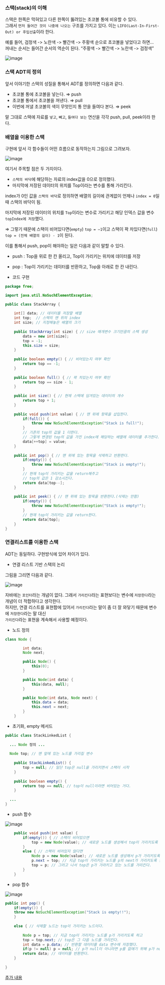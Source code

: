 ### 스택(stack)의 이해
스택은 한쪽은 막혀있고 다른 한쪽이 뚫려있는 초코볼 통에 비유할 수 있다.  
그래서 `먼저 들어간 것이 나중에 나오는` 구조를 가지고 있다. 이는 `LIFO(Last-In-First-Out) or 후입선출`이라 한다.

예를 들어, 검정색 -> 노란색 -> 빨간색 -> 주황색 순으로 초코볼을 넣었다고 하면...   
꺼내는 순서는 들어간 순서의 역순이 된다. “주황색 -> 빨간색 -> 노란색 -> 검정색” 

![image](https://user-images.githubusercontent.com/64796257/150016911-2ffa3705-b12b-4058-ba29-c2689dc6f2e0.png)

### 스택 ADT의 정의
앞서 이야기한 스택의 성질을 통해서 ADT를 정의하면 다음과 같다.
- 초코볼 통에 초코볼을 넣는다. ⇒ push
- 초코볼 통에서 초코볼을 꺼낸다. ⇒ pull
- 이번에 꺼낼 초코볼의 색이 무엇인지 통 안을 들여다 본다. ⇒ peek

말 그대로 스택에 자료를 `넣고`, `빼고`, `들여다 보는` 연산을 각각 push, pull, peek이라 한다.

### 배열을 이용한 스택 

구현에 앞서 각 함수들이 어떤 흐름으로 동작하는지 그림으로 그려보자.

![image](https://user-images.githubusercontent.com/64796257/150040322-8f1751f8-ab6b-4bd4-86bc-a77df4b95910.png)

여기서 주목할 점은 두 가지이다.
- `스택의 바닥`에 해당하는 자료의 index값을 0으로 정의했다.
- 마지막에 저장된 데이터의 위치를 Top이라는 변수를 통해 가리킨다.

index가 0인 값을 `스택의 바닥`로 정의하면 배열의 길이에 관계없이 언제나 `index = 0`일 때 스택의 바닥이 됨.

마지막에 저장된 데이터의 위치를 `Top`이라는 변수로 가리키고 해당 인덱스 값을 변수 `topIndex에 저장`했다.

⇒ 그렇기 때문에 스택이 비어있다면(`empty`) `top = –1`이고 스택이 꽉 차있다면(`full`) `top = (전체 배열의 길이) - 1`이 된다.

이를 통해서 push, pop이 해야하는 일은 다음과 같이 말할 수 있다.
- push : Top을 위로 한 칸 올리고, Top이 가리키는 위치에 데이터를 저장
- pop : Top이 가리키는 데이터를 반환하고, Top을 아래로 한 칸 내린다.

- 코드 구현

``` java
package free;

import java.util.NoSuchElementException;

public class StackArray {
	
	int[] data; // 데이터를 저장할 배열
	int top;  // 스택의 맨 위의 index
	int size; // 지정해놓은 배열의 크기
	
	public StackArray(int size) { // size 매개변수 크기만큼의 스택 생성
		data = new int[size];
		top = -1;
		this.size = size;
	}
	
	public boolean empty() { // 비어있는지 여부 확인
		return top == -1;
	}
	
	public boolean full() { // 꽉 차있는지 여부 확인
		return top == size - 1; 
	}
	
	public int size() { // 현재 스택에 담겨있는 데이터의 개수
		return top + 1;
	}
	
	public void push(int value) { // 맨 위에 항목을 삽입한다.
		if(full()) {
			throw new NoSuchElementException("Stack is full!");
		}
		// 기존의 top의 값을 1 더한다.
		// 그렇게 변경된 top의 값을 가진 index에 해당하는 배열에 데이터를 추가한다. 
		data[++top] = value;
	}
	
	public int pop() { // 맨 위에 있는 항목을 삭제하고 반환한다.
		if(empty()) {
			throw new NoSuchElementException("Stack is empty!");
		}
		// 현재 top이 가리키는 값을 return해주고
		// top의 값은 1 감소시킨다.
		return data[top--];
	}
	
	public int peek() { // 맨 위에 있는 항목을 반환한다.(삭제는 안함)
		if(empty()) {
			throw new NoSuchElementException("Stack is empty!");
		}
		// 현재 top이 가리키는 값을 return한다.
		return data[top];
	}
}
```

### 연결리스트를 이용한 스택 

ADT는 동일하다. 구현방식에 있어 차이가 있다.

- 연결 리스트 기반 스택의 논리

그림을 그리면 다음과 같다.

![image](https://user-images.githubusercontent.com/64796257/150045080-db43aaf5-644d-4e1a-8005-bc4825e2337c.png)

자바에는 `포인터`라는 개념이 없다. 그래서 `가리킨다`라는 표현보다는 변수에 `저장한다`라는 개념이 더 적합하다고 생각한다.  
하지만, 연결 리스트를 표현함에 있어서 `가리킨다`라는 말이 좀 더 잘 와닿기 때문에 변수에 `저장한다`라는 말 대신  
`가리킨다`라는 표현을 계속해서 사용할 예정이다.

- 노드 정의 

``` java
class Node {

        int data;
        Node next;

        public Node() {
            this(0);
        }

        public Node(int data) {
            this(data, null);
        }

        public Node(int data, Node next) {
            this.data = data;
            this.next = next;
        }
    }
```

- 초기화, empty 메서드 

``` java
public class StackLinkedList { 
  
  ... Node 정의 ... 
  
  Node top; // 맨 앞에 있는 노드를 가리킬 변수
	
	public StackLinkedList() {
		top = null; // 일단 top은 null을 가리키면서 스택이 시작
	}
	
	public boolean empty() {
		return top == null; // top이 null이라면 비어있는 거다.
	}
  
  ... 
}
```

- push 함수 

![image](https://user-images.githubusercontent.com/64796257/150044153-7f665246-1e6c-4982-a9d7-8dbcfab1ecff.png)

``` java
	public void push(int value) {
		if(empty()) { // 스택이 비어있으면
			top = new Node(value); // 새로운 노드를 생성해서 top이 가리키도록 한다.
		}
		else { // 스택이 비어있지 않다면
			Node p = new Node(value); // 새로운 노드를 생성해서 p가 가리키도록 함
			p.next = top; // 지금 top이 가리키는 노드를 p의 next가 가리키도록 한다.
			top = p; // 그러고 나서 top은 p가 가라키고 있는 노드를 가리킨다.
		}
	}
```

- pop 함수 

![image](https://user-images.githubusercontent.com/64796257/150048729-c02add6e-f13c-4b83-b739-8d5a9327ff4f.png)

``` java
public int pop() {
	if(empty()) {
	throw new NoSuchElementException("Stack is empty!!");
	}
	
	else { // 삭제할 노드는 top이 가리키는 노드이다.
	
		Node p = top; // 지금 top이 가리키는 노드를 p가 가리키도록 하고
		top = top.next; // top은 그 다음 노드를 가리킨다.
		int data = p.data; // 반환할 데이터를 data 변수에 저장했다.
		if(p != null) p = null; // p가 null이 아니라면 p를 없애기 위해 p가 null이 되도록 했다.
		return data; // 데이터를 반환한다.
	}
		
}
```

[추가 내용](/CodingTest/스택&큐(Stack&Queue)/README.md)






















